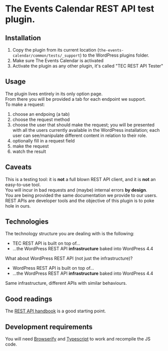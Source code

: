 # The Events Calendar REST API test plugin.

## Installation
1. Copy the plugin from its current location (`the-events-calendar/common/tests/_support`) to the WordPress plugins folder.  
2. Make sure The Events Calendar is activated
3. Activate the plugin as any other plugin, it's called "TEC REST API Tester"

## Usage
The plugin lives entirely in its only option page.  
From there you will be provided a tab for each endpoint we support.  
To make a request:

1. choose an endpoing (a tab)
2. choose the request method
3. choose the user that should make the request; you will be presented with all the users currently available in the WordPress installation; each user can see/manipulate different content in relation to their role.
4. optionally fill in a request field
5. make the request
6. watch the result

## Caveats
This is a testing tool: it is **not** a full blown REST API client, and it is **not** an easy-to-use tool.  
You will incur in bad requests and (maybe) internal errors **by design**.  
You are being provided the same documentation we provide to our users.  
REST APIs are developer tools and the objective of this plugin is to poke hole in ours.

## Technologies
The technology structure you are dealing with is the following:

* TEC REST API is built on top of...
* ...the WordPress REST API **infrastructure** baked into WordPress 4.4

What about WordPress REST API (not just the infrastructure)?

* WordPress REST API is built on top of...
* ...the WordPress REST API **infrastructure** baked into WordPress 4.4

Same infrastructure, different APIs with similar behaviours.

## Good readings
The [REST API handbook](https://developer.wordpress.org/rest-api/) is a good starting point.  

## Development requirements
You will need [Browserify](https://developer.wordpress.org/rest-api/) and [Typescript](https://www.typescriptlang.org/) to work and recompile the JS code.

